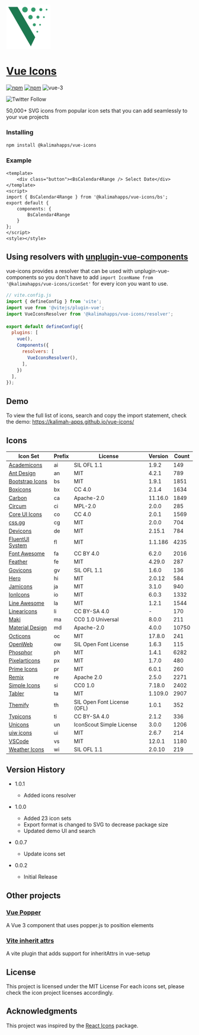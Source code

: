 <img src="https://raw.githubusercontent.com/kalimah-apps/vue-icons/master/logo.svg" width="120" alt="Vue Icons">

# [Vue Icons](https://vue-icons.kalimah-apps.com/)
[![npm](https://img.shields.io/npm/v/@kalimahapps/vue-icons.svg)](https://www.npmjs.com/package/@kalimahapps/vue-icons) 
[![npm](https://img.shields.io/npm/dt/@kalimahapps/vue-icons.svg)](https://www.npmjs.com/package/@kalimahapps/vue-icons)
![vue-3](https://img.shields.io/badge/vue-3-%2342b883)

![Twitter Follow](https://img.shields.io/twitter/follow/KalimahApps?style=for-the-badge)

50,000+ SVG icons from popular icon sets that you can add seamlessly to your vue projects

### Installing

```bash
npm install @kalimahapps/vue-icons
```

### Example

```vue
<template>
	<div class="button"><BsCalendar4Range /> Select Date</div>
</template>
<script>
import { BsCalendar4Range } from '@kalimahapps/vue-icons/bs';
export default {
	components: {
		BsCalendar4Range 
	}
};
</script>
<style></style>
```

## Using resolvers with [unplugin-vue-components](https://github.com/antfu/unplugin-vue-components)
vue-icons provides a resolver that can be used with unplugin-vue-components so you don't have to add `import IconName from '@kalimahapps/vue-icons/iconSet'` for every icon you want to use. 

```js
// vite.config.js
import { defineConfig } from 'vite';
import vue from '@vitejs/plugin-vue';
import VueIconsResolver from '@kalimahapps/vue-icons/resolver';

export default defineConfig({
  plugins: [
    vue(),
    Components({
      resolvers: [
        VueIconsResolver(),
      ],
    })
  ],
});
```

## Demo

To view the full list of icons, search and copy the import statement, check the demo: https://kalimah-apps.github.io/vue-icons/

## Icons

| Icon Set                                                                                     | Prefix | License                     | Version | Count |
| -------------------------------------------------------------------------------------------- | ------ | --------------------------- | ------- | ----- |
| [Academicons](https://jpswalsh.github.io/academicons/)                                       | ai     | SIL OFL 1.1                 | 1.9.2   | 149   |
| [Ant Design](https://ant.design/components/icon/)                                            | an     | MIT                         | 4.2.1   | 789   |
| [Bootstrap Icons](https://icons.getbootstrap.com/)                                           | bs     | MIT                         | 1.9.1   | 1851  |
| [Boxicons](https://boxicons.com/)                                                            | bx     | CC 4.0                      | 2.1.4   | 1634  |
| [Carbon](https://carbondesignsystem.com/)                                                    | ca     | Apache-2.0                  | 11.16.0 | 1849  |
| [Circum](https://circumicons.com/)                                                           | ci     | MPL-2.0                     | 2.0.0   | 285   |
| [Core UI Icons](https://coreui.io/icons/)                                                    | co     | CC 4.0                      | 2.0.1   | 1569  |
| [css.gg](https://css.gg/)                                                                    | cg     | MIT                         | 2.0.0   | 704   |
| [Devicons](https://devicon.dev/)                                                             | de     | MIT                         | 2.15.1  | 784   |
| [FluentUI System](https://github.com/microsoft/fluentui-system-icons)                        | fl     | MIT                         | 1.1.186 | 4235  |
| [Font Awesome](https://fontawesome.com/)                                                     | fa     | CC BY 4.0                   | 6.2.0   | 2016  |
| [Feather](https://feathericons.com/)                                                         | fe     | MIT                         | 4.29.0  | 287   |
| [Govicons](http://govicons.io/)                                                              | gv     | SIL OFL 1.1                 | 1.6.0   | 136   |
| [Hero](https://heroicons.com/)                                                               | hi     | MIT                         | 2.0.12  | 584   |
| [Jamicons](https://jam-icons.com/)                                                           | ja     | MIT                         | 3.1.0   | 940   |
| [IonIcons](https://ionic.io/ionicons)                                                        | io     | MIT                         | 6.0.3   | 1332  |
| [Line Awesome](https://icons8.com/line-awesome)                                              | la     | MIT                         | 1.2.1   | 1544  |
| [Linearicons](https://linearicons.com/free)                                                  | li     | CC BY-SA 4.0                | -       | 170   |
| [Maki](https://labs.mapbox.com/maki-icons)                                                   | ma     | CC0 1.0 Universal           | 8.0.0   | 211   |
| [Material Design](https://fonts.google.com/icons)                                            | md     | Apache-2.0                  | 4.0.0   | 10750 |
| [Octicons](https://github.com/primer/octicons)                                               | oc     | MIT                         | 17.8.0  | 241   |
| [OpenWeb](https://pfefferle.dev/openwebicons/)                                               | ow     | SIL Open Font License       | 1.6.3   | 115   |
| [Phosphor](https://phosphoricons.com/)                                                       | ph     | MIT                         | 1.4.1   | 6282  |
| [Pixelarticons](https://pixelarticons.com/)                                                  | px     | MIT                         | 1.7.0   | 480   |
| [Prime Icons](https://github.com/primefaces/primeicons)                                      | pr     | MIT                         | 6.0.1   | 260   |
| [Remix](https://remixicon.com/)                                                              | re     | Apache 2.0                  | 2.5.0   | 2271  |
| [Simple Icons](https://simpleicons.org/)                                                     | si     | CC0 1.0                     | 7.18.0  | 2402  |
| [Tabler](https://tabler-icons.io/)                                                           | ta     | MIT                         | 1.109.0 | 2907  |
| [Themify](https://themify.me/themify-icons)                                                  | th     | SIL Open Font License (OFL) | 1.0.1   | 352   |
| [Typicons](https://www.s-ings.com/typicons/)                                                 | ti     | CC BY-SA 4.0                | 2.1.2   | 336   |
| [Unicons](https://iconscout.com/unicons/explore/line)                                        | un     | IconScout Simple License    | 3.0.0   | 1206  |
| [uiw icons](https://uiwjs.github.io/icons/)                                                  | ui     | MIT                         | 2.6.7   | 214   |
| [VSCode](https://marketplace.visualstudio.com/items?itemName=vscode-icons-team.vscode-icons) | vs     | MIT                         | 12.0.1  | 1180  |
| [Weather Icons](https://erikflowers.github.io/weather-icons/)                                | wi     | SIL OFL 1.1                 | 2.0.10  | 219   |

## Version History
- 1.0.1
  - Added icons resolver

- 1.0.0
  - Added 23 icon sets
  - Export format is changed to SVG to decrease package size
  - Updated demo UI and search

- 0.0.7
  - Update icons set
  
- 0.0.2
  - Initial Release

## Other projects
### [Vue Popper](https://www.npmjs.com/package/@kalimahapps/vue-popper)
A Vue 3 component that uses popper.js to position elements

### [Vite inherit attrs](https://www.npmjs.com/package/vite-plugin-vue-setup-inherit-attrs)
A vite plugin that adds support for inheritAttrs in vue-setup


## License

This project is licensed under the MIT License
For each icons set, please check the icon project licenses accordingly.

## Acknowledgments

This project was inspired by the [React Icons](https://react-icons.github.io/react-icons/) package.
